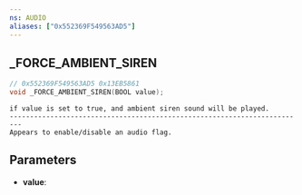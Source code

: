 ```yaml
---
ns: AUDIO
aliases: ["0x552369F549563AD5"]
---
```

## _FORCE_AMBIENT_SIREN

```c
// 0x552369F549563AD5 0x13EB5861
void _FORCE_AMBIENT_SIREN(BOOL value);
```

```
if value is set to true, and ambient siren sound will be played.  
-------------------------------------------------------------------------  
Appears to enable/disable an audio flag.  
```

## Parameters
* **value**: 

